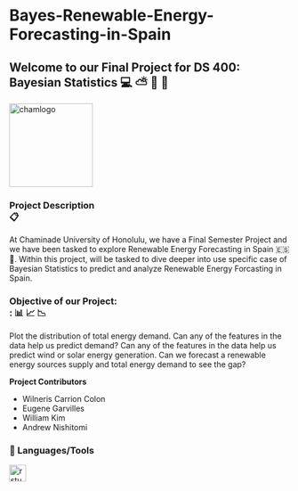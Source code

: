 # Bayes-Renewable-Energy-Forecasting-in-Spain
## Welcome to our Final Project for **DS 400: Bayesian Statistics** 💻 ⛅ 🌱 💨

<img align="center" alt="chamlogo" width="150px" style="padding-right:150px;" src="https://assets.chaminade.edu/wp-content/uploads/2018/08/08074025/Chaminade-Logo-Centered.jpg" /> 

### **Project Description** <br> 📋
At Chaminade University of Honolulu, we have a Final Semester Project and we have been tasked to explore Renewable Energy Forecasting in Spain 🇪🇸📌. Within this project, will be tasked to dive deeper
into use specific case of Bayesian Statistics to predict and analyze Renewable Energy Forcasting in Spain. 

### **Objective of our Project:** <br> :  📊 📈 📉
Plot the distribution of total energy demand. Can any of the features in the data help us predict demand? Can any of the features in the data help us predict wind or solar energy generation. Can we
forecast a renewable energy sources supply and total energy demand to see the gap?

**Project Contributors**
- Wilneris Carrion Colon
- Eugene Garvilles
- William Kim
- Andrew Nishitomi

### 🧰 Languages/Tools
<img align="left" alt="rstudio" width="30px" style="padding-right:10px;" src="https://cdn.jsdelivr.net/gh/devicons/devicon/icons/rstudio/rstudio-original.svg" />

